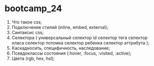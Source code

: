 # bootcamp_24

1. Что такое css;
2. Подключение стилей (inline, embed, external);
3. Синтаксис css;
4. Селектора (
   универсальный
   селектор id
   селектор тега
   селектор класа
   селектор потомка
   селектор ребенка
   селектор аттрибута
   );
5. Каскадносить, специфичность, наследование;
6. Псевдоклассы состояния (:hover, :focus, :visited, :active);
7. Цвета (rgb, hex, hsl);
